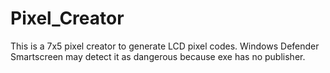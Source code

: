 # Pixel_Creator
This is a 7x5 pixel creator to generate LCD pixel codes. Windows Defender Smartscreen may detect it as dangerous because exe has no publisher.
